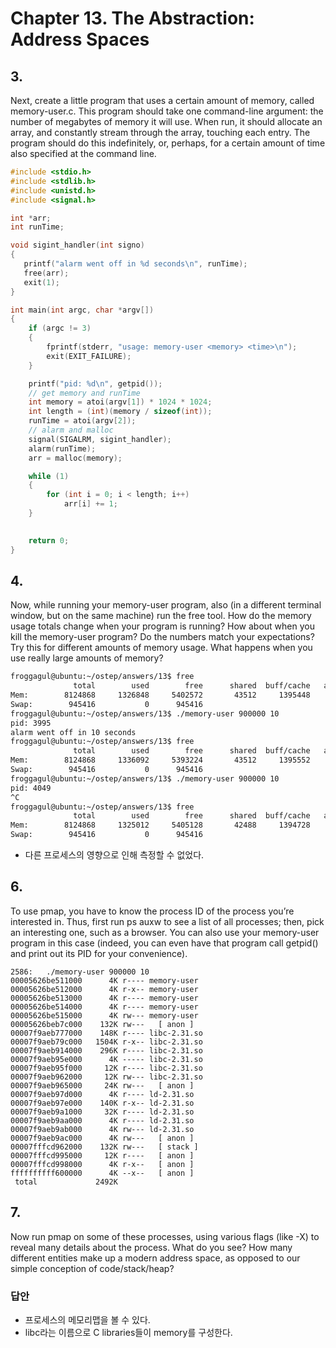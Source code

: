 # Chapter 13. The Abstraction: Address Spaces
## 3. 
Next, create a little program that uses a certain amount of memory, called memory-user.c. This program should take one command-line argument: the number of megabytes of memory it will use. When run, it should allocate an array, and constantly stream through the array, touching each entry. The program should do this indefinitely, or, perhaps, for a certain amount of time also specified at the command line.
```c
#include <stdio.h>
#include <stdlib.h>
#include <unistd.h>
#include <signal.h>

int *arr;
int runTime;

void sigint_handler(int signo)
{
   printf("alarm went off in %d seconds\n", runTime);
   free(arr);
   exit(1);
}

int main(int argc, char *argv[])
{
    if (argc != 3)
    {
        fprintf(stderr, "usage: memory-user <memory> <time>\n");
        exit(EXIT_FAILURE);
    }

    printf("pid: %d\n", getpid());
    // get memory and runTime
    int memory = atoi(argv[1]) * 1024 * 1024;
    int length = (int)(memory / sizeof(int));
    runTime = atoi(argv[2]);
    // alarm and malloc
    signal(SIGALRM, sigint_handler);
    alarm(runTime);
    arr = malloc(memory);

    while (1)
    {
        for (int i = 0; i < length; i++)
            arr[i] += 1;
    }

    
    return 0;
}
```
## 4. 
Now, while running your memory-user program, also (in a different terminal window, but on the same machine) run the free tool. How do the memory usage totals change when your program is running? How about when you kill the memory-user program? Do the numbers match your expectations? Try this for different amounts of memory usage. What happens when you use really large amounts of memory?
```bash
froggagul@ubuntu:~/ostep/answers/13$ free
              total        used        free      shared  buff/cache   available
Mem:        8124868     1326848     5402572       43512     1395448     6507584
Swap:        945416           0      945416
froggagul@ubuntu:~/ostep/answers/13$ ./memory-user 900000 10
pid: 3995
alarm went off in 10 seconds
froggagul@ubuntu:~/ostep/answers/13$ free
              total        used        free      shared  buff/cache   available
Mem:        8124868     1336092     5393224       43512     1395552     6498324
Swap:        945416           0      945416
froggagul@ubuntu:~/ostep/answers/13$ ./memory-user 900000 10
pid: 4049
^C
froggagul@ubuntu:~/ostep/answers/13$ free
              total        used        free      shared  buff/cache   available
Mem:        8124868     1325012     5405128       42488     1394728     6510404
Swap:        945416           0      945416
```
* 다른 프로세스의 영향으로 인해 측정할 수 없었다.

## 6.
To use pmap, you have to know the process ID of the process you’re interested in. Thus, first run ps auxw to see a list of all processes; then, pick an interesting one, such as a browser. You can also use your memory-user program in this case (indeed, you can even have that program call getpid() and print out its PID for your convenience).
```
2586:   ./memory-user 900000 10
00005626be511000      4K r---- memory-user
00005626be512000      4K r-x-- memory-user
00005626be513000      4K r---- memory-user
00005626be514000      4K r---- memory-user
00005626be515000      4K rw--- memory-user
00005626beb7c000    132K rw---   [ anon ]
00007f9aeb777000    148K r---- libc-2.31.so
00007f9aeb79c000   1504K r-x-- libc-2.31.so
00007f9aeb914000    296K r---- libc-2.31.so
00007f9aeb95e000      4K ----- libc-2.31.so
00007f9aeb95f000     12K r---- libc-2.31.so
00007f9aeb962000     12K rw--- libc-2.31.so
00007f9aeb965000     24K rw---   [ anon ]
00007f9aeb97d000      4K r---- ld-2.31.so
00007f9aeb97e000    140K r-x-- ld-2.31.so
00007f9aeb9a1000     32K r---- ld-2.31.so
00007f9aeb9aa000      4K r---- ld-2.31.so
00007f9aeb9ab000      4K rw--- ld-2.31.so
00007f9aeb9ac000      4K rw---   [ anon ]
00007fffcd962000    132K rw---   [ stack ]
00007fffcd995000     12K r----   [ anon ]
00007fffcd998000      4K r-x--   [ anon ]
ffffffffff600000      4K --x--   [ anon ]
 total             2492K
```

## 7.
Now run pmap on some of these processes, using various flags (like -X) to reveal many details about the process. What do you see? How many different entities make up a modern address space, as opposed to our simple conception of code/stack/heap?
### 답안
* 프로세스의 메모리맵을 볼 수 있다.
* libc라는 이름으로 C libraries들이 memory를 구성한다.
